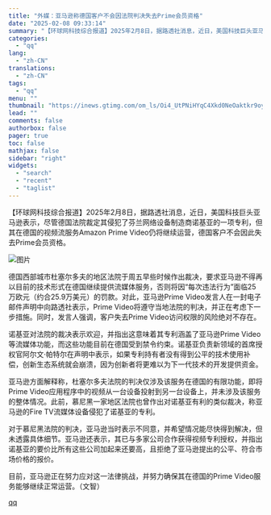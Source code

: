 ```yaml
---
title: "外媒：亚马逊称德国客户不会因法院判决失去Prime会员资格"
date: "2025-02-08 09:33:14"
summary: "【环球网科技综合报道】2025年2月8日，据路透社消息，近日，美国科技巨头亚马逊表示，尽管德国法院裁..."
categories:
  - "qq"
lang:
  - "zh-CN"
translations:
  - "zh-CN"
tags:
  - "qq"
menu: ""
thumbnail: "https://inews.gtimg.com/om_ls/Oi4_UtPNiHYqC4Xkd0NeOaktkr9oyHdf0JaKhkhIgQV7wAA_640360/0"
lead: ""
comments: false
authorbox: false
pager: true
toc: false
mathjax: false
sidebar: "right"
widgets:
  - "search"
  - "recent"
  - "taglist"
---
```


【环球网科技综合报道】2025年2月8日，据路透社消息，近日，美国科技巨头亚马逊表示，尽管德国法院裁定其侵犯了芬兰网络设备制造商诺基亚的一项专利，但其在德国的视频流服务Amazon Prime Video仍将继续运营，德国客户不会因此失去Prime会员资格。

![图片](https://inews.gtimg.com/om_bt/OlX-_iqyp345lj_hb8g-q9R8CnAh8XqqzocMqlXQ8-Y5MAA/641)

德国西部城市杜塞尔多夫的地区法院于周五早些时候作出裁决，要求亚马逊不得再以目前的技术形式在德国继续提供流媒体服务，否则将因“每次违法行为”面临25万欧元（约合25.9万美元）的罚款。对此，亚马逊Prime Video发言人在一封电子邮件声明中向路透社表示，Prime Video将遵守当地法院的判决，并正在考虑下一步措施。同时，发言人强调，客户失去Prime Video访问权限的风险绝对不存在。

诺基亚对法院的裁决表示欢迎，并指出这意味着其专利涵盖了亚马逊Prime Video等流媒体功能，而这些功能目前在德国受到禁令约束。诺基亚负责新领域的首席授权官阿尔文·帕特尔在声明中表示，如果专利持有者没有得到公平的技术使用补偿，创新生态系统就会崩溃，因为创新者将更难以为下一代技术的开发提供资金。

亚马逊方面解释称，杜塞尔多夫法院的判决仅涉及该服务在德国的有限功能，即将Prime Video应用程序中的视频从一台设备投射到另一台设备上，并未涉及该服务的整体情况。此前，慕尼黑一家地区法院也曾作出对诺基亚有利的类似裁决，称亚马逊的Fire TV流媒体设备侵犯了诺基亚的专利。

对于慕尼黑法院的判决，亚马逊当时表示不同意，并希望情况能尽快得到解决，但未透露具体细节。亚马逊还表示，其已与多家公司合作获得视频专利授权，并指出诺基亚的要价比所有这些公司加起来还要高，且拒绝了亚马逊提出的公平、符合市场价格的报价。

目前，亚马逊正在努力应对这一法律挑战，并努力确保其在德国的Prime Video服务能够继续正常运营。（文智）

[qq](https://new.qq.com/rain/a/20250208A0212N00)

